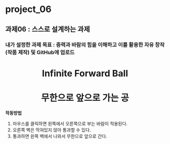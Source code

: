 # project_06
## 과제06 : 스스로 설계하는 과제
### 내가 설정한 과제 목표 : 중력과 바람의 힘을 이해하고 이를 활용한 자유 창작(작품 제작) 및 GitHub에 업로드


<div align="center">

# Infinite Forward Ball
# 무한으로 앞으로 가는 공

</div>

**작동방법**
1. 마우스를 클릭하면 왼쪽에서 오른쪽으로 부는 바람이 적용된다.
2. 오른쪽 벽은 막혀있지 않아 통과할 수 있다.
3. 통과하면 왼쪽 벽에서 나와서 무한으로 앞으로 간다.